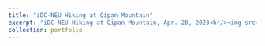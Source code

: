 ```yaml
---
title: "iDC-NEU Hiking at Qipan Mountain"
excerpt: "iDC-NEU Hiking at Qipan Mountain, Apr. 20, 2023<br/><img src='/images/2023-spring.jpeg'>"
collection: portfolio
---
```

